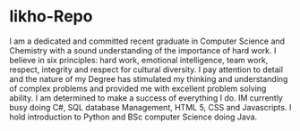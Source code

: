 # likho-Repo
I am a dedicated and committed recent graduate in Computer Science and Chemistry with a sound understanding of the importance of hard work. I believe in six principles: hard work, emotional intelligence, team work, respect, integrity and respect for cultural diversity. I pay attention to detail and the nature of my Degree has stimulated my thinking and understanding of complex problems and provided me with excellent problem solving ability. I am determined to make a success of everything I do.
IM currently busy doing C#, SQL database Management, HTML 5, CSS and Javascripts. I hold introduction to Python and BSc computer Science doing Java.
